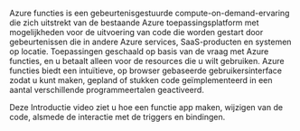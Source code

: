 Azure functies is een gebeurtenisgestuurde compute-on-demand-ervaring die zich uitstrekt van de bestaande Azure toepassingsplatform met mogelijkheden voor de uitvoering van code die worden gestart door gebeurtenissen die in andere Azure services, SaaS-producten en systemen op locatie. Toepassingen geschaald op basis van de vraag met Azure functies, en u betaalt alleen voor de resources die u wilt gebruiken. Azure functies biedt een intuïtieve, op browser gebaseerde gebruikersinterface zodat u kunt maken, gepland of stukken code geïmplementeerd in een aantal verschillende programmeertalen geactiveerd. 

Deze Introductie video ziet u hoe een functie app maken, wijzigen van de code, alsmede de interactie met de triggers en bindingen.